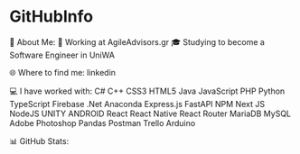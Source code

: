 # GitHubInfo
💫 About Me:
💼 Working at AgileAdvisors.gr
🎓 Studying to become a Software Engineer in UniWA

🌐 Where to find me:
linkedin

💻 I have worked with:
C# C++ CSS3 HTML5 Java JavaScript PHP Python TypeScript Firebase .Net Anaconda Express.js FastAPI NPM Next JS NodeJS UNITY ANDROID React React Native React Router MariaDB MySQL Adobe Photoshop Pandas Postman Trello Arduino

📊 GitHub Stats:

